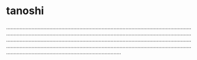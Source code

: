 # tanoshi

.............................................................................................................................................................................................................................................................................................................................................................................................................................................................................................................................................................................................